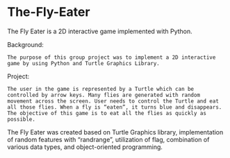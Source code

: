 # The-Fly-Eater
The Fly Eater is a 2D interactive game implemented with Python. 


Background:

    The purpose of this group project was to implement a 2D interactive game by using Python and Turtle Graphics Library. 
    
Project:

    The user in the game is represented by a Turtle which can be controlled by arrow keys. Many flies are generated with random movement across the screen. User needs to control the Turtle and eat all those flies. When a fly is “eaten”, it turns blue and disappears. The objective of this game is to eat all the flies as quickly as possible. 
The Fly Eater was created based on Turtle Graphics library, implementation of random features with “randrange”, utilization of flag, combination of various data types, and object-oriented programming. 
